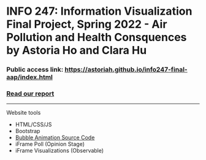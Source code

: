 # INFO 247: Information Visualization Final Project, Spring 2022 - Air Pollution and Health Consquences by Astoria Ho and Clara Hu

### Public access link: https://astoriah.github.io/info247-final-aap/index.html

### [Read our report](https://astoriah.github.io/info247-final-aap/AstoriaHoClaraHu_INFO247_FinalProject_Report.pdf)

---

Website tools 
- HTML/CSS/JS
- Bootstrap
- [Bubble Animation Source Code](https://codepen.io/alphardex/pen/jOWMGON)
- iFrame Poll (Opinion Stage)
- iFrame Visualizations (Observable)
